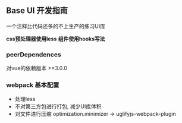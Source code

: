 ## Base UI 开发指南

一个注释比代码还多的不上生产的练习UI库

**css预处理器使用less**
**组件使用hooks写法**

### peerDependences
对vue的依赖版本 >=3.0.0

### webpack 基本配置
+ 处理less
+ 不对第三方包进行打包, 减少UI库体积
+ 对文件进行压缩 optimization.minimizer -> uglifyjs-webpack-plugin

